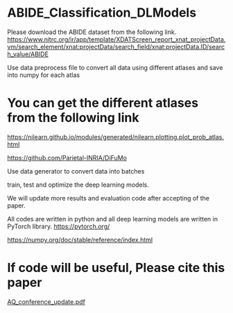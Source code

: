 # ABIDE_Classification_DLModels

Please download the ABIDE dataset from the following link.
https://www.nitrc.org/ir/app/template/XDATScreen_report_xnat_projectData.vm/search_element/xnat:projectData/search_field/xnat:projectData.ID/search_value/ABIDE

Use data preprocess file to convert all data using different atlases and save into numpy for each atlas
# You can get the different atlases from the following link
https://nilearn.github.io/modules/generated/nilearn.plotting.plot_prob_atlas.html

https://github.com/Parietal-INRIA/DiFuMo

Use data generator to convert data into batches

train, test and optimize the deep learning models.

We will update more results and evaluation code after accepting of the paper.

All codes are written in python and all deep learning models are written in PyTorch library.
https://pytorch.org/

https://numpy.org/doc/stable/reference/index.html
# If code will be useful, Please cite this paper
[AQ_conference_update.pdf](https://github.com/RespectKnowledge/ABIDE_Classification_DLModel/files/7278002/AQ_conference_update.pdf)
